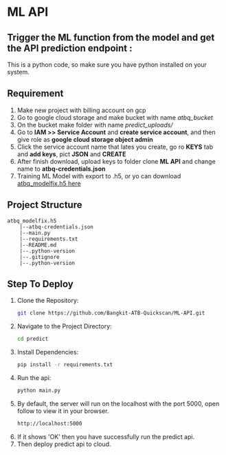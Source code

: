 # ML API

## Trigger the ML function from the model and get the API prediction endpoint :
This is a python code, so make sure you have python installed on your system.

## Requirement
1. Make new project with billing account on gcp
2. Go to google cloud storage and make bucket with name _atbq_bucket_
3. On the bucket make folder with name _predict_uploads/_
4. Go to **IAM >> Service Account** and **create service account**, and then give role as **google cloud storage object admin**
5. Click the service account name that lates you create, go ro **KEYS** tab and **add keys**, pict **JSON** and **CREATE**
6. After finish download, upload keys to folder clone **ML API** and change name to **atbq-credentials.json**
7. Training ML Model with export to .h5, or yo can download [atbq_modelfix.h5 here](https://drive.google.com/drive/folders/1RDpPszoPxDN93UQch5IMWlWGncT7zTAz?usp=sharing)

## Project Structure

```
atbq_modelfix.h5
    |--atbq-credentials.json
    |--main.py
    |--requirements.txt
    |--README.md
    |--.python-version
    |--.gitignore
    |--.python-version
```

## Step To Deploy
1. Clone the Repository:
   ```bash
   git clone https://github.com/Bangkit-ATB-Quickscan/ML-API.git
2. Navigate to the Project Directory:
   ```bash
   cd predict
3. Install Dependencies:
   ```bash
   pip install -r requirements.txt
5. Run the api:
   ```bash
   python main.py
6. By default, the server will run on the localhost with the port 5000, open follow to view it in your browser.
   ```bash
   http://localhost:5000
8. If it shows 'OK' then you have successfully run the predict api.
9. Then deploy predict api to cloud.

   